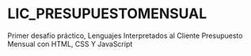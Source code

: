 # LIC_PRESUPUESTOMENSUAL
Primer desafío práctico, Lenguajes Interpretados al Cliente
Presupuesto Mensual con HTML, CSS Y JavaScript
